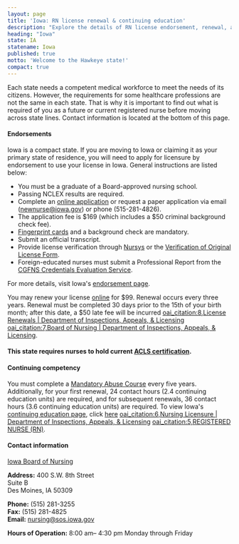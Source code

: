 ```yaml
---
layout: page
title: 'Iowa: RN license renewal & continuing education'
description: "Explore the details of RN license endorsement, renewal, and continuing education in Iowa. Enhance your nursing skills."
heading: "Iowa"
state: IA
statename: Iowa
published: true
motto: 'Welcome to the Hawkeye state!'
compact: true
---
```


Each state needs a competent medical workforce to meet the needs of its citizens. However, the requirements for some healthcare professions are not the same in each state. That is why it is important to find out what is required of you as a future or current registered nurse before moving across state lines. Contact information is located at the bottom of this page.

#### Endorsements

Iowa is a compact state. If you are moving to Iowa or claiming it as your primary state of residence, you will need to apply for licensure by endorsement to use your license in Iowa. General instructions are listed below:

- You must be a graduate of a Board-approved nursing school.
- Passing NCLEX results are required.
- Complete an [online application](https://amanda-portal.idph.state.ia.us/ibon/portal/#/dashboards/index) or request a paper application via email (<newnurse@iowa.gov>) or phone (515-281-4826).
- The application fee is \$169 (which includes a \$50 criminal background check fee).
- [Fingerprint cards](https://dial.iowa.gov/media/159/download?inline) and a background check are mandatory.
- Submit an official transcript.
- Provide license verification through [Nursys](https://www.nursys.com) or the [Verification of Original License Form](https://dial.iowa.gov/licenses/medical/nursing-professional-midwifery/nursing-licensure/verify-license-status).
- Foreign-educated nurses must submit a Professional Report from the [CGFNS Credentials Evaluation Service](https://www.cgfns.org/services/credentials-evaluation/credentials-evaluation-service-academic-report/).

For more details, visit Iowa's [endorsement page](https://dial.iowa.gov/licenses/medical/nursing-professional-midwifery/nursing-licensure/how-do-i-licensure-endorsement).

You may renew your license [online](https://amanda-portal.idph.state.ia.us/ibon/portal/#/dashboards/index) for \$99. Renewal occurs every three years. Renewal must be completed 30 days prior to the 15th of your birth month; after this date, a \$50 late fee will be incurred [oai_citation:8,License Renewals | Department of Inspections, Appeals, & Licensing](https://dial.iowa.gov/licenses/medical/nursing-professional-midwifery/nursing-licensure/renewals) [oai_citation:7,Board of Nursing | Department of Inspections, Appeals, & Licensing](https://dial.iowa.gov/about-dial/boards-0/board-nursing).

#### This state requires nurses to hold current [ACLS certification](https://www.acls.net/iowa-acls-pals-bls).

#### Continuing competency

You must complete a [Mandatory Abuse Course](https://dial.iowa.gov/licenses/medical/nursing-professional-midwifery/continuing-education/mandatory-reporter-course-info) every five years. Additionally, for your first renewal, 24 contact hours (2.4 continuing education units) are required, and for subsequent renewals, 36 contact hours (3.6 continuing education units) are required. To view Iowa's [continuing education page](https://dial.iowa.gov/licenses/medical/nursing-professional-midwifery), click [here](https://dial.iowa.gov/licenses/medical/nursing-professional-midwifery) [oai_citation:6,Nursing Licensure | Department of Inspections, Appeals, & Licensing](https://dial.iowa.gov/licenses/medical/nursing-professional-midwifery/nursing-licensure) [oai_citation:5,REGISTERED NURSE (RN)](https://publications.iowa.gov/3135/1/registerednurse.pdf).

#### Contact information

[Iowa Board of Nursing](https://dial.iowa.gov/licenses/medical/nursing-professional-midwifery)

**Address:**
400 S.W. 8th Street  
Suite B  
Des Moines, IA 50309

**Phone:** (515) 281-3255  
**Fax:** (515) 281-4825  
**Email:** <nursing@sos.iowa.gov>

**Hours of Operation:** 8:00 am– 4:30 pm Monday through Friday
